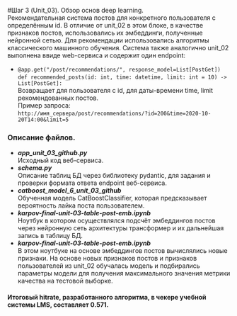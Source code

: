 #Шаг 3 (Unit_03). Обзор основ deep learning.  
Рекомендательная система постов для конкретного пользователя с определённым id. В отличие от unit_02 в этом блоке, в качестве признаков постов, использовались их эмбеддинги, полученные нейронной сетью. Для рекомендации использовались алгоритмы классического машинного обучения. Система также аналогично unit_02 выполнена ввиде web-сервиса и содержит один endpoint:  
* `@app.get("/post/recommendations/", response_model=List[PostGet])`  
`def recommended_posts(id: int, time: datetime, limit: int = 10) -> List[PostGet]:`  
Возвращает для пользователя с id, для даты-времени time, limit рекомендованных постов.  
Пример запроса:  
`http://имя_сервера/post/recommendations/?id=200&time=2020-10-20T14:00&limit=5`  

### Описание файлов.  
* ___app_unit_03_github.py___  
Исходный код веб-сервиса.
* ___schema.py___  
Описание таблиц БД через библиотеку pydantic, для задания и проверки формата ответа endpoint веб-сервиса.
* ___catboost_model_6_unit_03_github___  
Обученная модель CatBoostClassifier, которая предсказывает вероятность лайка поста пользователем.  
* ___karpov-final-unit-03-table-post-emb.ipynb___  
Ноутбук в котором осуществлялся подсчёт эмбеддингов постов через нейронную сеть архитектуры трансформер и их дальнейшая запись в таблицу БД.
* ___karpov-final-unit-03-table-post-emb.ipynb___  
В этом ноутбуке на основе эмбеддингов постов вычислялись новые признаки. На основе новых признаков постов и признаков пользователей из unit_02 обучалась модель и подбирались параметры модели для получения максимального значения метрики качества на тестовой выборке.  

#### Итоговый hitrate, разработанного алгоритма, в чекере учебной системы LMS, составляет 0.571.  
